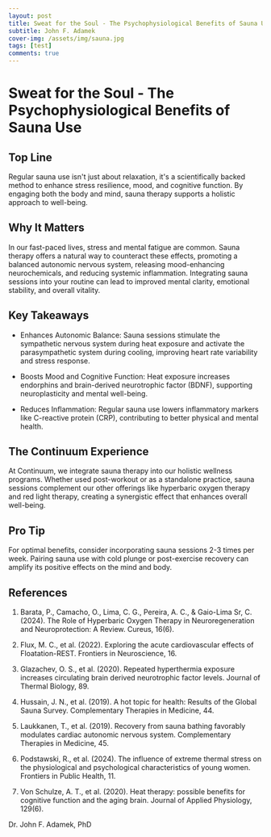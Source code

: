 ```yaml
---
layout: post
title: Sweat for the Soul - The Psychophysiological Benefits of Sauna Use
subtitle: John F. Adamek
cover-img: /assets/img/sauna.jpg
tags: [test]
comments: true
---
```


# Sweat for the Soul - The Psychophysiological Benefits of Sauna Use

## Top Line

Regular sauna use isn't just about relaxation, it's a scientifically backed method to enhance stress resilience, mood, and cognitive function. By engaging both the body and mind, sauna therapy supports a holistic approach to well-being.

## Why It Matters
In our fast-paced lives, stress and mental fatigue are common. Sauna therapy offers a natural way to counteract these effects, promoting a balanced autonomic nervous system, releasing mood-enhancing neurochemicals, and reducing systemic inflammation. Integrating sauna sessions into your routine can lead to improved mental clarity, emotional stability, and overall vitality.

## Key Takeaways

-  Enhances Autonomic Balance: Sauna sessions stimulate the sympathetic nervous system during heat exposure and activate the parasympathetic system during cooling, improving heart rate variability and stress response.


-  Boosts Mood and Cognitive Function: Heat exposure increases endorphins and brain-derived neurotrophic factor (BDNF), supporting neuroplasticity and mental well-being.


-  Reduces Inflammation: Regular sauna use lowers inflammatory markers like C-reactive protein (CRP), contributing to better physical and mental health.


## The Continuum Experience

At Continuum, we integrate sauna therapy into our holistic wellness programs. Whether used post-workout or as a standalone practice, sauna sessions complement our other offerings like hyperbaric oxygen therapy and red light therapy, creating a synergistic effect that enhances overall well-being.

## Pro Tip
For optimal benefits, consider incorporating sauna sessions 2-3 times per week. Pairing sauna use with cold plunge or post-exercise recovery can amplify its positive effects on the mind and body.

## References

1) Barata, P., Camacho, O., Lima, C. G., Pereira, A. C., & Gaio-Lima Sr, C. (2024). The Role of Hyperbaric Oxygen Therapy in Neuroregeneration and Neuroprotection: A Review. Cureus, 16(6).

2) Flux, M. C., et al. (2022). Exploring the acute cardiovascular effects of Floatation-REST. Frontiers in Neuroscience, 16.

3) Glazachev, O. S., et al. (2020). Repeated hyperthermia exposure increases circulating brain derived neurotrophic factor levels. Journal of Thermal Biology, 89.

4) Hussain, J. N., et al. (2019). A hot topic for health: Results of the Global Sauna Survey. Complementary Therapies in Medicine, 44.

5) Laukkanen, T., et al. (2019). Recovery from sauna bathing favorably modulates cardiac autonomic nervous system. Complementary Therapies in Medicine, 45.

6) Podstawski, R., et al. (2024). The influence of extreme thermal stress on the physiological and psychological characteristics of young women. Frontiers in Public Health, 11.

7) Von Schulze, A. T., et al. (2020). Heat therapy: possible benefits for cognitive function and the aging brain. Journal of Applied Physiology, 129(6).

Dr. John F. Adamek, PhD


